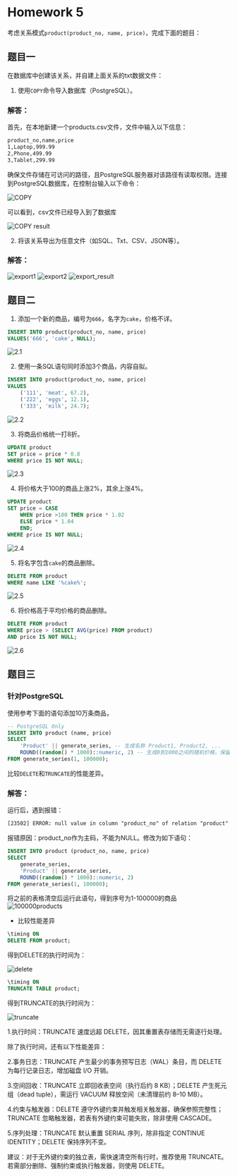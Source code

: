 # Homework 5
考虑关系模式`product(product_no, name, price)`，完成下面的题目：
## 题目一
在数据库中创建该关系，并自建上面关系的txt数据文件：
1. 使用`COPY`命令导入数据库（PostgreSQL）。
### 解答：
首先，在本地新建一个products.csv文件，文件中输入以下信息：
```txt
product_no,name,price
1,Laptop,999.99
2,Phone,499.99
3,Tablet,299.99
```
确保文件存储在可访问的路径，且PostgreSQL服务器对该路径有读取权限。连接到PostgreSQL数据库，在控制台输入以下命令：

![COPY](1images/5/copy.png)

可以看到，csv文件已经导入到了数据库

![COPY result](1images/5/copy_result.png)

2. 将该关系导出为任意文件（如SQL、Txt、CSV、JSON等）。
### 解答：
![export1](1images/5/export1.png)
![export2](1images/5/export2.png)
![export_result](1images/5/export_result.png)
## 题目二
1. 添加一个新的商品，编号为`666`，名字为`cake`，价格不详。
```sql
INSERT INTO product(product_no, name, price)
VALUES('666', 'cake', NULL);
```
![2.1](1images/5/2.1.png)

2. 使用一条SQL语句同时添加3个商品，内容自拟。
```sql
INSERT INTO product(product_no, name, price)
VALUES
	('111', 'meat', 67.2),
	('222', 'eggs', 12.1),
	('333', 'milk', 24.7);
```
![2.2](1images/5/2.2.png)

3. 将商品价格统一打8折。
```sql
UPDATE product
SET price = price * 0.8
WHERE price IS NOT NULL;
```
![2.3](1images/5/2.3.png)   

4. 将价格大于100的商品上涨2%，其余上涨4%。
```sql
UPDATE product
SET price = CASE
	WHEN price >100 THEN price * 1.02
	ELSE price * 1.04
	END;
WHERE price IS NOT NULL;
```
![2.4](1images/5/2.4.png)  

5. 将名字包含`cake`的商品删除。
```sql
DELETE FROM product
WHERE name LIKE '%cake%';
```
![2.5](1images/5/2.5.png)  

6. 将价格高于平均价格的商品删除。
```sql
DELETE FROM product
WHERE price > (SELECT AVG(price) FROM product)
AND price IS NOT NULL;
```
![2.6](1images/5/2.6.png) 
## 题目三
### 针对PostgreSQL
使用参考下面的语句添加10万条商品，
```sql
-- PostgreSQL Only
INSERT INTO product (name, price)
SELECT
    'Product' || generate_series, -- 生成名称 Product1, Product2, ...
    ROUND((random() * 1000)::numeric, 2) -- 生成0到1000之间的随机价格，保留2位小数
FROM generate_series(1, 100000);
```
比较`DELETE`和`TRUNCATE`的性能差异。
### 解答：
运行后，遇到报错：
```txt
[23502] ERROR: null value in column "product_no" of relation "product" violates not-null constraint 详细：Failing row contains (null, Product1, 756.70).
```
报错原因：product_no作为主码，不能为NULL。修改为如下语句：
```sql
INSERT INTO product (product_no, name, price)
SELECT
    generate_series,
    'Product' || generate_series,
    ROUND((random() * 1000)::numeric, 2)
FROM generate_series(1, 100000);
```
将之前的表格清空后运行此语句，得到序号为1-100000的商品
![100000products](1images/5/100000products.png) 
* 比较性能差异
```sql
\timing ON
DELETE FROM product;
```
得到DELETE的执行时间为：

![delete](1images/5/delete.png) 

```sql
\timing ON
TRUNCATE TABLE product;
```

得到TRUNCATE的执行时间为：

![truncate](1images/5/truncate.png) 

1.执行时间：TRUNCATE 速度远超 DELETE，因其重置表存储而无需逐行处理。

除了执行时间，还有以下性能差异：

2.事务日志：TRUNCATE 产生最少的事务预写日志（WAL）条目，而 DELETE 为每行记录日志，增加磁盘 I/O 开销。

3.空间回收：TRUNCATE 立即回收表空间（执行后约 8 KB）；DELETE 产生死元组（dead tuple），需运行 VACUUM 释放空间（未清理前约 8–10 MB）。

4.约束与触发器：DELETE 遵守外键约束并触发相关触发器，确保参照完整性；TRUNCATE 忽略触发器，若表有外键约束可能失败，除非使用 CASCADE。

5.序列处理：TRUNCATE 默认重置 SERIAL 序列，除非指定 CONTINUE IDENTITY；DELETE 保持序列不变。

建议：对于无外键约束的独立表，需快速清空所有行时，推荐使用 TRUNCATE。若需部分删除、强制约束或执行触发器，则使用 DELETE。


